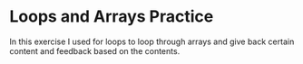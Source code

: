 # Loops and Arrays Practice

In this exercise I used for loops to loop through arrays and give back certain content and feedback based on the contents. 
